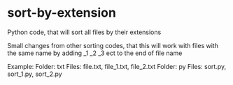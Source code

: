 # sort-by-extension
Python code, that will sort all files by their extensions

Small changes from other sorting codes,
that this will work with files with the same name
by adding _1 _2 _3 ect to the end of file name

Example:
    Folder: txt
        Files: file.txt, file_1.txt, file_2.txt
    Folder: py
        Files: sort.py, sort_1.py, sort_2.py
